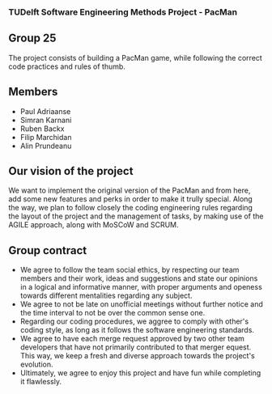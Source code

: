 ### TUDelft Software Engineering Methods Project - PacMan ###
## Group 25 ##


The project consists of building a PacMan game, while following the correct code practices and rules of thumb.

## Members
<ul>
	<li>Paul Adriaanse</li>
	<li>Simran Karnani</li>
	<li>Ruben Backx</li>
	<li>Filip Marchidan</li>
    <li>Alin Prundeanu</li>
</ul>

## Our vision of the project

We want to implement the original version of the PacMan and from here, add some new features and perks in order to make it trully special. Along the way, we plan to follow closely the coding engineering rules regarding the layout of the project and the management of tasks, by making use of the AGILE approach, along with MoSCoW and SCRUM.

## Group contract
<ul>
<li>   We agree to follow the team social ethics, by respecting our team members and their work, ideas and suggestions and state our opinions in a logical and informative manner, with proper arguments and openess towards different mentalities regarding any subject.</li>
<li>   We agree to not be late on unofficial meetings without further notice and the time interval to not be over the common sense one.</li>
<li>   Regarding our coding procedures, we aggree to comply with other's coding style, as long as it follows the software engineering standards.</li>
<li>   We agree to have each merge request approved by two other team developers that have not primarily contributed to that merger equest. This way, we keep a fresh and diverse approach towards the project's evolution.</li>
<li>   Ultimately, we agree to enjoy this project and have fun while completing it flawlessly.</li>
</ul>
